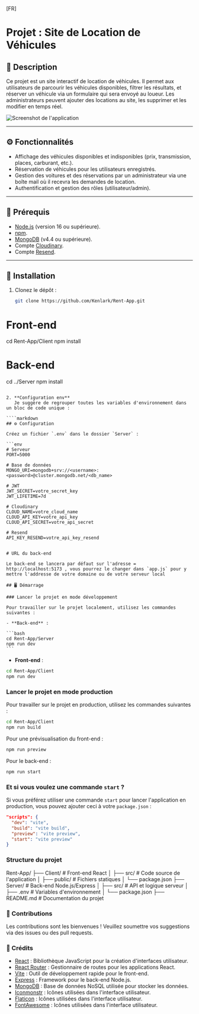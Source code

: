 [FR]

# Projet : Site de Location de Véhicules

## 📝 Description

Ce projet est un site interactif de location de véhicules. Il permet aux utilisateurs de parcourir les véhicules disponibles, filtrer les résultats, et réserver un véhicule via un formulaire qui sera envoyé au loueur. Les administrateurs peuvent ajouter des locations au site, les supprimer et les modifier en temps réel.

![Screenshot de l'application](../screen%20app.png)

---

## ⚙️ Fonctionnalités

- Affichage des véhicules disponibles et indisponibles (prix, transmission, places, carburant, etc.).
- Réservation de véhicules pour les utilisateurs enregistrés.
- Gestion des voitures et des réservations par un administrateur via une boîte mail où il recevra les demandes de location.
- Authentification et gestion des rôles (utilisateur/admin).

---

## 🔧 Prérequis

- [Node.js](https://nodejs.org/) (version 16 ou supérieure).
- [npm](https://www.npmjs.com/).
- [MongoDB](https://www.mongodb.com/) (v4.4 ou supérieure).
- Compte [Cloudinary](https://cloudinary.com/).
- Compte [Resend](https://resend.com/).

---

## 🚀 Installation

1. Clonez le dépôt :
   ```bash
   git clone https://github.com/Kenlark/Rent-App.git
   ```

# Front-end

cd Rent-App/Client
npm install

# Back-end

cd ../Server
npm install

`````

2. **Configuration env**
   Je suggère de regrouper toutes les variables d'environnement dans un bloc de code unique :

````markdown
## ⚙️ Configuration

Créez un fichier `.env` dans le dossier `Server` :

```env
# Serveur
PORT=5000

# Base de données
MONGO_URI=mongodb+srv://<username>:<password>@cluster.mongodb.net/<db_name>

# JWT
JWT_SECRET=votre_secret_key
JWT_LIFETIME=7d

# Cloudinary
CLOUD_NAME=votre_cloud_name
CLOUD_API_KEY=votre_api_key
CLOUD_API_SECRET=votre_api_secret

# Resend
API_KEY_RESEND=votre_api_key_resend
`````

````

# URL du back-end

Le back-end se lancera par défaut sur l'adresse = http://localhost:5173 , vous pourrez le changer dans `app.js` pour y mettre l'addresse de votre domaine ou de votre serveur local

## 🖥️ Démarrage

### Lancer le projet en mode développement

Pour travailler sur le projet localement, utilisez les commandes suivantes :

- **Back-end** :

```bash
cd Rent-App/Server
npm run dev
```

````

- **Front-end** :

```bash
cd Rent-App/Client
npm run dev
```

### Lancer le projet en mode production

Pour travailler sur le projet en production, utilisez les commandes suivantes :

```bash
cd Rent-App/Client
npm run build
```

Pour une prévisualisation du front-end :

```bash
npm run preview
```

Pour le back-end :

```bash
npm run start
```

### **Et si vous voulez une commande `start` ?**

Si vous préférez utiliser une commande `start` pour lancer l'application en production, vous pouvez ajouter ceci à votre `package.json` :

```json
"scripts": {
  "dev": "vite",
  "build": "vite build",
  "preview": "vite preview",
  "start": "vite preview"
}
```

### Structure du projet

Rent-App/
├── Client/ # Front-end React
│ ├── src/ # Code source de l'application
│ ├── public/ # Fichiers statiques
│ └── package.json
├── Server/ # Back-end Node.js/Express
│ ├── src/ # API et logique serveur
│ ├── .env # Variables d'environnement
│ └── package.json
├── README.md # Documentation du projet

### 🤝 Contributions

Les contributions sont les bienvenues ! Veuillez soumettre vos suggestions via des issues ou des pull requests.

### 🎨 Crédits

- [React](https://reactjs.org/) : Bibliothèque JavaScript pour la création d'interfaces utilisateur.
- [React Router](https://reactrouter.com/) : Gestionnaire de routes pour les applications React.
- [Vite](https://vitejs.dev/) : Outil de développement rapide pour le front-end.
- [Express](https://expressjs.com/) : Framework pour le back-end Node.js.
- [MongoDB](https://www.mongodb.com/) : Base de données NoSQL utilisée pour stocker les données.
- [Iconmonstr](https://iconmonstr.com/) : Icônes utilisées dans l'interface utilisateur.
- [Flaticon](https://www.flaticon.com/) : Icônes utilisées dans l'interface utilisateur.
- [FontAwesome](https://fontawesome.com/) : Icônes utilisées dans l'interface utilisateur.

```

```
